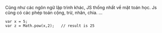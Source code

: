 Cũng như các ngôn ngữ lập trình khác, JS thống nhất về mặt toán học.
Js cũng có các phép toán cộng, trừ, nhân, chia.
...
```
var x = 5;
var z = Math.pow(x,2);   // result is 25
```
